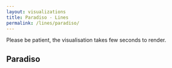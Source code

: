 ```yaml
---
layout: visualizations
title: Paradiso - Lines
permalink: /lines/paradiso/
---
```


Please be patient, the visualisation takes few seconds to render.

<div class="metadata"></div>

<div class="loading"></div>

<h2 class="collapser">Paradiso</h2>
<div id="viz" class="collapsible">
</div>